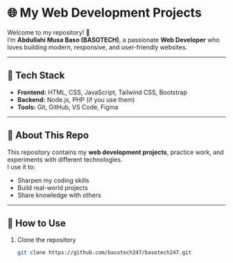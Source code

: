 # 🌐 My Web Development Projects  

Welcome to my repository! 👋  
I’m **Abdullahi Musa Baso (BASOTECH)**, a passionate **Web Developer** who loves building modern, responsive, and user-friendly websites.  

---

## 🔧 Tech Stack  
- **Frontend:** HTML, CSS, JavaScript, Tailwind CSS, Bootstrap  
- **Backend:** Node.js, PHP (if you use them)  
- **Tools:** Git, GitHub, VS Code, Figma  

---

## 📌 About This Repo  
This repository contains my **web development projects**, practice work, and experiments with different technologies.  
I use it to:  
- Sharpen my coding skills  
- Build real-world projects  
- Share knowledge with others  

---

## 🚀 How to Use  
1. Clone the repository  
   ```bash
   git clone https://github.com/basotech247/basotech247.git

